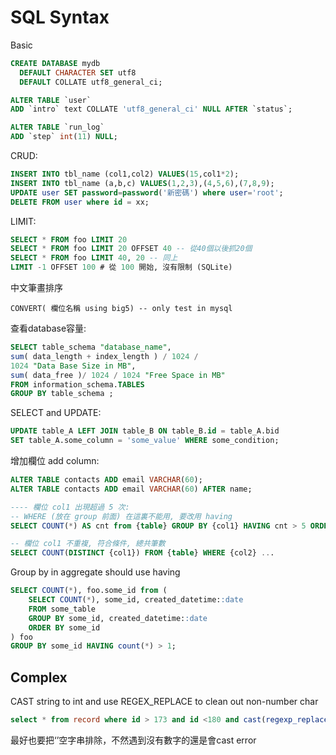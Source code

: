 # SQL Syntax

Basic
```sql
CREATE DATABASE mydb
  DEFAULT CHARACTER SET utf8
  DEFAULT COLLATE utf8_general_ci;

ALTER TABLE `user`
ADD `intro` text COLLATE 'utf8_general_ci' NULL AFTER `status`;

ALTER TABLE `run_log`
ADD `step` int(11) NULL;
```

CRUD:
```sql
INSERT INTO tbl_name (col1,col2) VALUES(15,col1*2);
INSERT INTO tbl_name (a,b,c) VALUES(1,2,3),(4,5,6),(7,8,9);
UPDATE user SET password=password('新密碼') where user='root';
DELETE FROM user where id = xx;
```

LIMIT:
```sql
SELECT * FROM foo LIMIT 20
SELECT * FROM foo LIMIT 20 OFFSET 40 -- 從40個以後抓20個
SELECT * FROM foo LIMIT 40, 20 -- 同上
LIMIT -1 OFFSET 100 # 從 100 開始, 沒有限制 (SQLite)
```

中文筆畫排序
```
CONVERT( 欄位名稱 using big5) -- only test in mysql
```

查看database容量:

```sql title="only test in MySQL"
SELECT table_schema "database_name",
sum( data_length + index_length ) / 1024 /
1024 "Data Base Size in MB",
sum( data_free )/ 1024 / 1024 "Free Space in MB"
FROM information_schema.TABLES
GROUP BY table_schema ;
```

SELECT and UPDATE:

```sql
UPDATE table_A LEFT JOIN table_B ON table_B.id = table_A.bid
SET table_A.some_column = 'some_value' WHERE some_condition;
```

增加欄位 add column:

```sql
ALTER TABLE contacts ADD email VARCHAR(60);
ALTER TABLE contacts ADD email VARCHAR(60) AFTER name;
```

```sql
---- 欄位 col1 出現超過 5 次:
-- WHERE (放在 group 前面) 在這裏不能用, 要改用 having
SELECT COUNT(*) AS cnt from {table} GROUP BY {col1} HAVING cnt > 5 ORDER BY cnt DESC;

-- 欄位 col1 不重複, 符合條件, 總共筆數
SELECT COUNT(DISTINCT {col1}) FROM {table} WHERE {col2} ...
```

Group by in aggregate should use having

```sql title="找出group起來count超過2個的"
SELECT COUNT(*), foo.some_id from (
    SELECT COUNT(*), some_id, created_datetime::date
    FROM some_table
    GROUP BY some_id, created_datetime::date
    ORDER BY some_id
) foo
GROUP BY some_id HAVING count(*) > 1;
```

## Complex

CAST string to int and use REGEX_REPLACE to clean out non-number char

```sql title="if field_number is 6751 of 3 => will be selected"
select * from record where id > 173 and id <180 and cast(regexp_replace(field_number, '[^0-9]+', '', 'g') as Integer) > 6000;
```
最好也要把‘’空字串排除，不然遇到沒有數字的還是會cast error

